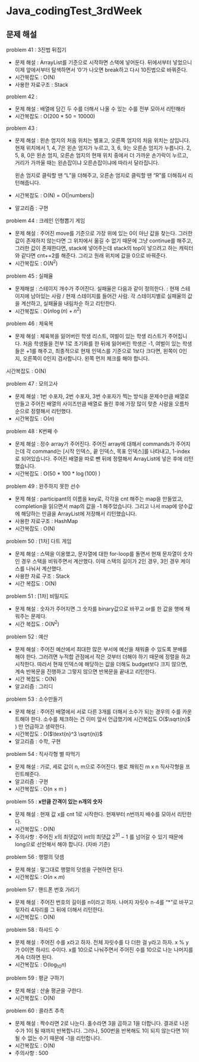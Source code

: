 # Java_codingTest_3rdWeek

## 문제 해설

problem 41 :  3진법 뒤집기 

- 문제 해설 : ArrayList를 기준으로 시작하면 스택에 넣어둔다. 뒤에서부터 넣었으니 이제 앞에서부터 탐색하면서 ‘0’가 나오면 break하고 다시 10진법으로 바꿔준다.
- 시간복잡도 : O(N)
- 사용한 자료구조 : Stack

problem 42 : 

- 문제 해설 : 배열에 담긴 두 수를 더해서 나올 수 있는 수를 전부 모아서 리턴해라
- 시간복잡도 : O(200 * 50 = 10000)

problem 43 : 

- 문제 해설 : 왼손 엄지의 처음 위치는 별표고, 오른쪽 엄지의 처음 위치는 샵입니다. 현재 위치에서 1, 4, 7은 왼손 엄지가 누르고, 3, 6, 9는 오른손 엄지가 누릅니다. 2, 5, 8, 0은 왼손 엄지, 오른손 엄지의 현재 위치 중에서 더 가까운 손가락이 누르고, 거리가 가까울 때는 왼손잡이냐 오른손잡이냐에 따라서 달라집니다.
    
    왼손 엄지로 클릭할 땐 “L”을 더해주고, 오른손 엄지로 클릭할 땐 “R”를 더해줘서 리턴해줍니다. 
    
- 시간복잡도 : O(N) = O(|numbers|)
- 알고리즘 : 구현

problem 44 : 크레인 인형뽑기 게임 

- 문제 해설 : 주어진 move를 기준으로 가장 위에 있는 0이 아닌 값을 찾는다. 그러한 값이 존재하지 않는다면 그 위치에서 옮길 수 없기 때문에 그냥 continue를 해주고, 그러한 값이 존재한다면, stack에 넣어주는데 stack의 top이 넣으려고 하는 캐릭터와 같다면 cnt+=2를 해준다. 그리고 원래 위치에 값을 0으로 바꿔준다.
- 시간복잡도 : O($N^2$)


problem 45 : 실패율 

- 문제해설 : 스테이지 개수가 주어진다. 실패율은 다음과 같이 정의한다. : 현재 스테이지에 남아있는 사람 / 현재 스테이지를 들어간 사람. 각 스테이지별로 실패율의 값을 계산하고, 실패율을 내림차순 하고 리턴한다.
- 시간복잡도 : O($n\log(n) + n^2$)

problem 46 : 체육복 

- 문제 해설 : 체육복을 잃어버린 학생 리스트, 여벌이 있는 학생 리스트가 주어집니다. 처음 학생들을 전부 1로 초기화를 한 뒤에 잃어버린 학생은 -1, 여벌이 있는 학생들은 +1를 해주고, 최종적으로 현재 인덱스를 기준으로 1보다 크다면, 왼쪽이 0인지, 오른쪽이 0인지 검사합니다. 왼쪽 먼저 체크를 해야 합니다.

시간복잡도 : O(N) 

problem 47 : 모의고사 

- 문제 해설 : 1번 수포자, 2번 수포자, 3번 수포자가 찍는 방식을 문제수만큼 배열로 만들고 주어진 배열의 사이즈만큼 배열로 돌린 후에 가장 많이 맞춘 사람을 오름차순으로 정렬해서 리턴했다.
- 시간복잡도 : O($n)$

problem 48 : K번째 수 

- 문제 해설 : 정수 array가 주어진다. 주어진 array에 대해서 commands가 주어지는데 각 command는 [시작 인덱스, 끝 인덱스, 목표 인덱스]를 나타내고, 1-index로 되어있습니다. 주어진 배열을 따로 뺀 뒤에 정렬해서 ArrayList에 넣은 후에 리턴했습니다.
- 시간복잡도 : O(50 * 100 * $\log(100)$ )

problem 49 : 완주하지 못한 선수 

- 문제 해설 : participant의 이름을 key로, 각각을 cnt 해주는 map을 만들었고, completion을 읽으면서 map의 값을 -1 해주었습니다. 그리고 나서 map에 양수값에 해당하는 만큼을 ArrayList에 저장해서 리턴했습니다.
- 사용한 자료구조 : HashMap
- 시간복잡도 : O(N)

problem 50 : [1차] 다트 게임 

- 문제 해설 : 스택을 이용했고, 문자열에 대한 for-loop를 돌면서 현재 문자열이 숫자인 경우 스택을 비워주면서 계산했다. 이때 스택의 길이가 2인 경우, 3인 경우 케이스를 나눠서 계산했다.
- 사용한 자료 구조 : Stack
- 시간 복잡도 : O(N)

problem 51 : [1차] 비밀지도 

- 문제 해설 : 숫자가 주어지면 그 숫자를 binary값으로 바꾸고 or를 한 값을 행에 채워주는 문제다.
- 시간 복잡도 : O($N^2$)

problem 52 : 예산 

- 문제 해설 : 주어진 예산에서 최대한 많은 부서에 예산을 채워줄 수 있도록 분배를 해야 한다. 그러려면 누적합 관점에서 작은 것부터 더해야 하기 때문에 정렬을 하고 시작한다. 따라서 현재 인덱스에 해당하는 값을 더해도 budget보다 크지 않으면, 계속 반복문을 진행하고 그렇지 않으면 반복문을 끝내고 리턴한다.
- 시간 복잡도 : O(N)
- 알고리즘 : 그리디

problem 53 : 소수만들기 

- 문제 해설 : 주어진 배열에서 서로 다른 3개를 더해서 소수가 되는 경우의 수를 카운트해야 한다. 소수를 체크하는 건 이미 앞서 언급했기에 시간복잡도 O($\sqrt{n}$ ) 만 언급하고 생략한다.
- 시간복잡도 : O($\text{n}^3 \sqrt{n})$
- 알고리즘 : 수학, 구현

problem 54 : 직사각형 별 따먹기 

- 문제 해설 : 가로, 세로 값이 n, m으로 주어진다. 별로 채워진 m x n 직사각형을 프린트해준다.
- 알고리즘 : 구현
- 시간복잡도 : O(n $\times$  m )

problem 55 : **x만큼 간격이 있는 n개의 숫자**

- 문제 해설 : 현재 값 x를 cnt 1로 시작한다. 현재부터 n번까지 배수를 모아서 리턴한다.
- 시간복잡도 : O(N)
- 주의사항 : 주어진 x의 최댓값이 int의 최댓값 $2^{31}-1$ 를 넘어갈 수 있기 때문에 long으로 선언해서 해야 합니다. (자바 기준)

problem 56 : 행렬의 덧셈

- 문제 해설 : 말그대로 행렬의 덧셈을 구현하면 된다.
- 시간복잡도 : O($n \times m$)

problem 57 : 핸드폰 번호 가리기 

- 문제 해설 : 주어진 번호의 길이를 n이라고 하자. 나머지 자릿수 n-4를 “*”로 바꾸고 뒷자리 4자리를 그 뒤에 더해서 리턴한다.
- 시간복잡도 : O(N)

problem 58 : 하샤드 수 

- 문제 해설 : 주어진 수를 x라고 하자. 전체 자릿수를 다 더한 걸 y라고 하자. x % y 가 0이면 하샤드 수이다. x를 10으로 나눠주면서 주어진 수를 10으로 나눈 나머지를 계속 더하면 된다.
- 시간복잡도 : O($\log_{10}{n}$)

problem 59 : 평균 구하기

- 문제 해설 : 산술 평균을 구한다.
- 시간복잡도 : O(N)

problem 60 : 콜라츠 추측 

- 문제 해설 : 짝수라면 2로 나눈다. 홀수라면 3을 곱하고 1을 더합니다. 결과로 나온 수가 1이 될 때까지 반복합니다. 그러나, 500번을 반복해도 1이 되지 않는다면 1이 될 수 없는 수기 때문에 -1을 리턴합니다.
- 시간복잡도 : O(N)
- 주의사항 : 500
